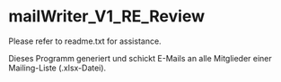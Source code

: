 # mailWriter_V1_RE_Review
Please refer to readme.txt for assistance.

Dieses Programm generiert und schickt E-Mails an alle Mitglieder einer Mailing-Liste (.xlsx-Datei).
